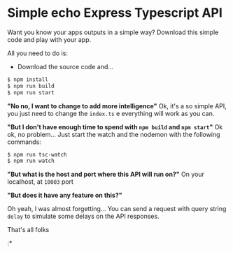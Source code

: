 # Simple echo Express Typescript API



Want you know your apps outputs in a simple way? Download this simple code and play with your app.

All you need to do is:

- Download the source code and...
```sh
$ npm install
$ npm run build
$ npm run start
```



**"No no, I want to change to add more intelligence"**
Ok, it's a so simple API, you just need to change the `index.ts` e everything will work as you can.



**"But I don't have enough time to spend with `npm build` and `npm start`"**
Ok ok, no problem... Just start the watch and the nodemon with the following commands:

```sh
$ npm run tsc-watch
$ npm run watch
```

**"But what is the host and port where this API will run on?"**
On your localhost, at `10003` port



**"But does it have any feature on this?"**

Oh yeah, I was almost forgetting... You can send a request with query string `delay` to simulate some delays on the API responses.



That's all folks 

:*